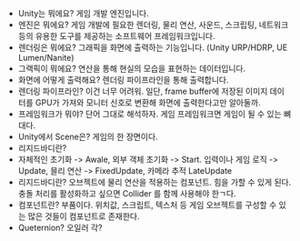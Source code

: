- Unity는 뭐에요? 게임 개발 엔진입니다.  
- 엔진은 뭐에요? 게임 개발에 필요한 렌더링, 물리 연산, 사운드, 스크립팅, 네트워크 등의 유용한 도구를 제공하는 소프트웨어 프레임워크입니다.
- 렌더링은 뭐에요? 그래픽을 화면에 출력하는 기능입니다. (Unity URP/HDRP, UE Lumen/Nanite)
- 그랙픽이 뭐에요? 연산을 통해 현실의 모습을 표현하는 데이터입니다.
- 화면에 어떻게 출력해요? 렌더링 파이프라인을 통해 출력합니다.
- 렌더링 파이프라인? 이건 너무 어려워. 일단, frame buffer에 저장된 이미지 데이터를 GPU가 가져와 모니터 신호로 변환해 화면에 출력한다고만 알아둘까.
- 프레임워크가 뭐야? 단어 그대로 해석하자. 게임 프레임워크면 게임이 될 수 있는 뼈대다.
- Unity에서 Scene은? 게임의 한 장면이다.
- 리지드바디란?
- 자체적인 초기화 -> Awale, 외부 객체 초기화 -> Start. 입력이나 게임 로직 -> Update, 믈리 연산 -> FixedUpdate, 카메라 추적 LateUpdate
- 리지드바디란? 오브젝트에 물리 연산을 적용하는 컴포넌트. 힘을 가할 수 있게 된다. 충돌 처리를 활성화하고 싶으면 Collider 를 함께 사용해야 한ㄱ다.
- 컴포넌트란? 부품이다. 위치값, 스크립트, 텍스처 등 게임 오브젝트를 구성할 수 있는 많은 것들이 컴포넌트로 존재한다.
- Queternion? 오일러 각?